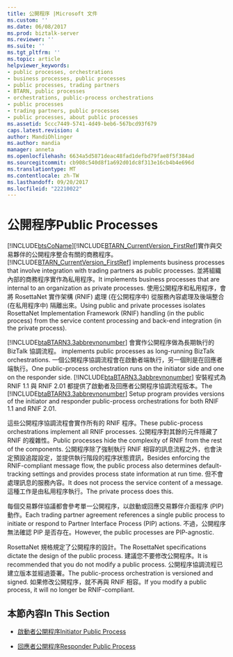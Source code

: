 ```yaml
---
title: 公開程序 |Microsoft 文件
ms.custom: ''
ms.date: 06/08/2017
ms.prod: biztalk-server
ms.reviewer: ''
ms.suite: ''
ms.tgt_pltfrm: ''
ms.topic: article
helpviewer_keywords:
- public processes, orchestrations
- business processes, public processes
- public processes, trading partners
- BTARN, public processes
- orchestrations, public-process orchestrations
- public processes
- trading partners, public processes
- public processes, about public processes
ms.assetid: 5ccc7449-5741-4d49-beb6-567bcd93f679
caps.latest.revision: 4
author: MandiOhlinger
ms.author: mandia
manager: anneta
ms.openlocfilehash: 6634a5d5871deac48fad1defbd79fae8f5f384ad
ms.sourcegitcommit: cb908c540d8f1a692d01dc8f313e16cb4b4e696d
ms.translationtype: MT
ms.contentlocale: zh-TW
ms.lasthandoff: 09/20/2017
ms.locfileid: "22210022"
---
```

# <a name="public-processes"></a><span data-ttu-id="8dcfe-102">公開程序</span><span class="sxs-lookup"><span data-stu-id="8dcfe-102">Public Processes</span></span>
[!INCLUDE[btsCoName](../../includes/btsconame-md.md)]<span data-ttu-id="8dcfe-103">[!INCLUDE[BTARN_CurrentVersion_FirstRef](../../includes/btarn-currentversion-firstref-md.md)]實作與交易夥伴的公開程序整合有關的商務程序。</span><span class="sxs-lookup"><span data-stu-id="8dcfe-103"> [!INCLUDE[BTARN_CurrentVersion_FirstRef](../../includes/btarn-currentversion-firstref-md.md)] implements business processes that involve integration with trading partners as public processes.</span></span> <span data-ttu-id="8dcfe-104">並將組織內部的商務程序實作為私用程序。</span><span class="sxs-lookup"><span data-stu-id="8dcfe-104">It implements business processes that are internal to an organization as private processes.</span></span> <span data-ttu-id="8dcfe-105">使用公開程序和私用程序，會將 RosettaNet 實作架構 (RNIF) 處理 (在公開程序中) 從服務內容處理及後端整合 (在私用程序中) 隔離出來。</span><span class="sxs-lookup"><span data-stu-id="8dcfe-105">Using public and private processes isolates RosettaNet Implementation Framework (RNIF) handling (in the public process) from the service content processing and back-end integration (in the private process).</span></span>  
  
 [!INCLUDE[btaBTARN3.3abbrevnonumber](../../includes/btabtarn3-3abbrevnonumber-md.md)]<span data-ttu-id="8dcfe-106"> 會實作公開程序做為長期執行的 BizTalk 協調流程。</span><span class="sxs-lookup"><span data-stu-id="8dcfe-106"> implements public processes as long-running BizTalk orchestrations.</span></span> <span data-ttu-id="8dcfe-107">一個公開程序協調流程會在啟動者端執行，另一個則是在回應者端執行。</span><span class="sxs-lookup"><span data-stu-id="8dcfe-107">One public-process orchestration runs on the initiator side and one on the responder side.</span></span> <span data-ttu-id="8dcfe-108">[!INCLUDE[btaBTARN3.3abbrevnonumber](../../includes/btabtarn3-3abbrevnonumber-md.md)] 安裝程式為 RNIF 1.1 與 RNIF 2.01 都提供了啟動者及回應者公開程序協調流程版本。</span><span class="sxs-lookup"><span data-stu-id="8dcfe-108">The [!INCLUDE[btaBTARN3.3abbrevnonumber](../../includes/btabtarn3-3abbrevnonumber-md.md)] Setup program provides versions of the initiator and responder public-process orchestrations for both RNIF 1.1 and RNIF 2.01.</span></span>  
  
 <span data-ttu-id="8dcfe-109">這些公開程序協調流程會實作所有的 RNIF 程序。</span><span class="sxs-lookup"><span data-stu-id="8dcfe-109">These public-process orchestrations implement all RNIF processes.</span></span> <span data-ttu-id="8dcfe-110">公開程序對其餘的元件隱藏了 RNIF 的複雜性。</span><span class="sxs-lookup"><span data-stu-id="8dcfe-110">Public processes hide the complexity of RNIF from the rest of the components.</span></span> <span data-ttu-id="8dcfe-111">公開程序除了強制執行 RNIF 相容的訊息流程之外，也會決定預設追蹤設定，並提供執行階段的程序狀態資訊，</span><span class="sxs-lookup"><span data-stu-id="8dcfe-111">Besides enforcing the RNIF-compliant message flow, the public process also determines default-tracking settings and provides process state information at run time.</span></span> <span data-ttu-id="8dcfe-112">但不會處理訊息的服務內容。</span><span class="sxs-lookup"><span data-stu-id="8dcfe-112">It does not process the service content of a message.</span></span> <span data-ttu-id="8dcfe-113">這種工作是由私用程序執行。</span><span class="sxs-lookup"><span data-stu-id="8dcfe-113">The private process does this.</span></span>  
  
 <span data-ttu-id="8dcfe-114">每個交易夥伴協議都會參考單一公開程序，以啟動或回應交易夥伴介面程序 (PIP) 動作。</span><span class="sxs-lookup"><span data-stu-id="8dcfe-114">Each trading partner agreement references a single public process to initiate or respond to Partner Interface Process (PIP) actions.</span></span> <span data-ttu-id="8dcfe-115">不過，公開程序無法確認 PIP 是否存在。</span><span class="sxs-lookup"><span data-stu-id="8dcfe-115">However, the public processes are PIP-agnostic.</span></span>  
  
 <span data-ttu-id="8dcfe-116">RosettaNet 規格規定了公開程序的設計。</span><span class="sxs-lookup"><span data-stu-id="8dcfe-116">The RosettaNet specifications dictate the design of the public process.</span></span> <span data-ttu-id="8dcfe-117">建議您不要修改公開程序。</span><span class="sxs-lookup"><span data-stu-id="8dcfe-117">It is recommended that you do not modify a public process.</span></span> <span data-ttu-id="8dcfe-118">公開程序協調流程已建立版本並經過簽署。</span><span class="sxs-lookup"><span data-stu-id="8dcfe-118">The public-process orchestration is versioned and signed.</span></span> <span data-ttu-id="8dcfe-119">如果修改公開程序，就不再與 RNIF 相容。</span><span class="sxs-lookup"><span data-stu-id="8dcfe-119">If you modify a public process, it will no longer be RNIF-compliant.</span></span>  
  
## <a name="in-this-section"></a><span data-ttu-id="8dcfe-120">本節內容</span><span class="sxs-lookup"><span data-stu-id="8dcfe-120">In This Section</span></span>  
  
-   [<span data-ttu-id="8dcfe-121">啟動者公開程序</span><span class="sxs-lookup"><span data-stu-id="8dcfe-121">Initiator Public Process</span></span>](../../adapters-and-accelerators/accelerator-rosettanet/initiator-public-process.md)  
  
-   [<span data-ttu-id="8dcfe-122">回應者公開程序</span><span class="sxs-lookup"><span data-stu-id="8dcfe-122">Responder Public Process</span></span>](../../adapters-and-accelerators/accelerator-rosettanet/responder-public-process.md)